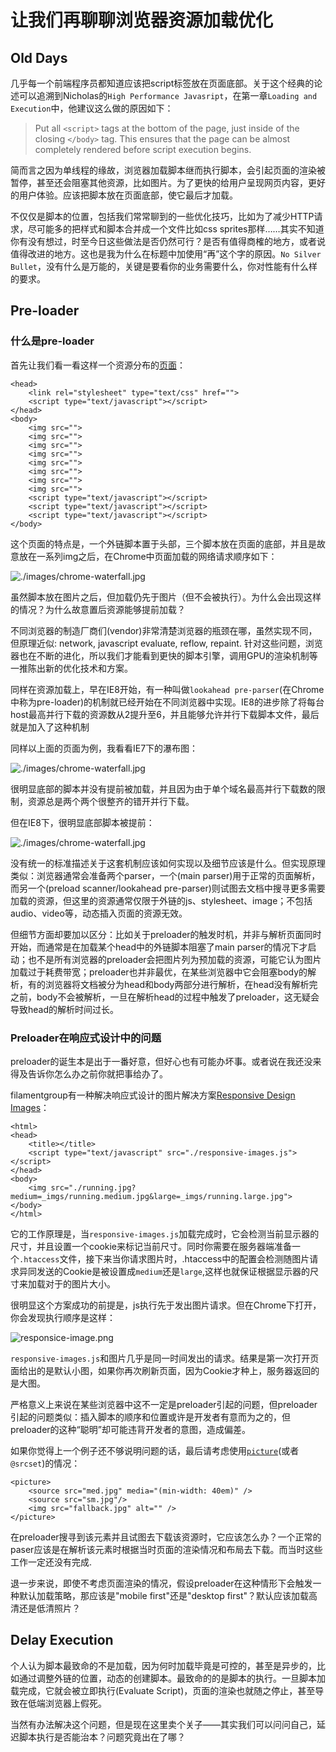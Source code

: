 # 让我们再聊聊浏览器资源加载优化

## Old Days

几乎每一个前端程序员都知道应该把script标签放在页面底部。关于这个经典的论述可以追溯到Nicholas的`High Performance Javasript`，在第一章`Loading and Execution`中，他建议这么做的原因如下：

>Put all `<script>` tags at the bottom of the page, just inside of the closing  `</body>`
tag. This ensures that the page can be almost completely rendered before script
execution begins.

简而言之因为单线程的缘故，浏览器加载脚本继而执行脚本，会引起页面的渲染被暂停，甚至还会阻塞其他资源，比如图片。为了更快的给用户呈现网页内容，更好的用户体验。应该把脚本放在页面底部，使它最后才加载。

不仅仅是脚本的位置，包括我们常常聊到的一些优化技巧，比如为了减少HTTP请求，尽可能多的把样式和脚本合并成一个文件比如css sprites那样……其实不知道你有没有想过，时至今日这些做法是否仍然可行？是否有值得商榷的地方，或者说值得改进的地方。这也是我为什么在标题中加使用“再”这个字的原因。`No Silver Bullet`，没有什么是万能的，关键是要看你的业务需要什么，你对性能有什么样的要求。

## Pre-loader

### 什么是pre-loader

首先让我们看一看这样一个资源分布的[页面](http://stevesouders.com/cuzillion/?c0=hc1hfff2_0_f&c1=hj1hfff2_0_f&c2=bi1hfff2_0_f&c3=bi1hfff2_0_f&c4=bi1hfff2_0_f&c5=bi1hfff2_0_f&c6=bi1hfff2_0_f&c7=bi1hfff2_0_f&c8=bi1hfff2_0_f&c9=bi1hfff2_0_f&c10=bj1hfff2_0_f&c11=bj1hfff2_0_f&c12=bj1hfff2_0_f&t=1312331291063)：

```
<head>
    <link rel="stylesheet" type="text/css" href="">
    <script type="text/javascript"></script>
</head>
<body>
    <img src="">
    <img src="">
    <img src="">
    <img src="">
    <img src="">
    <img src="">
    <img src="">
    <img src="">
    <script type="text/javascript"></script>
    <script type="text/javascript"></script>
    <script type="text/javascript"></script>
</body>
```

这个页面的特点是，一个外链脚本置于头部，三个脚本放在页面的底部，并且是故意放在一系列img之后，在Chrome中页面加载的网络请求顺序如下：

![./images/chrome-waterfall.jpg](./images/chrome-waterfall.jpg)

虽然脚本放在图片之后，但加载仍先于图片（但不会被执行）。为什么会出现这样的情况？为什么故意置后资源能够提前加载？

不同浏览器的制造厂商们(vendor)非常清楚浏览器的瓶颈在哪，虽然实现不同，但原理近似: network, javascript evaluate, reflow, repaint. 针对这些问题，浏览器也在不断的进化，所以我们才能看到更快的脚本引擎，调用GPU的渲染机制等一推陈出新的优化技术和方案。

同样在资源加载上，早在IE8开始，有一种叫做`lookahead pre-parser`(在Chrome中称为pre-loader)的机制就已经开始在不同浏览器中实现。IE8的进步除了将每台host最高并行下载的资源数从2提升至6，并且能够允许并行下载脚本文件，最后就是加入了这种机制

同样以上面的页面为例，我看看IE7下的瀑布图：

![./images/chrome-waterfall.jpg](./images/1-script-head-3-script-body-ie7.png)

很明显底部的脚本并没有提前被加载，并且因为由于单个域名最高并行下载数的限制，资源总是两个两个很整齐的错开并行下载。

但在IE8下，很明显底部脚本被提前：

![./images/chrome-waterfall.jpg](./images/1-script-head-3-script-body-ie8.png)

没有统一的标准描述关于这套机制应该如何实现以及细节应该是什么。但实现原理类似：浏览器通常会准备两个parser，一个(main parser)用于正常的页面解析，而另一个(preload scanner/lookahead pre-parser)则试图去文档中搜寻更多需要加载的资源，但这里的资源通常仅限于外链的js、stylesheet、image；不包括audio、video等，动态插入页面的资源无效。

但细节方面却要加以区分：比如关于preloader的触发时机，并非与解析页面同时开始，而通常是在加载某个head中的外链脚本阻塞了main parser的情况下才启动；也不是所有浏览器的preloader会把图片列为预加载的资源，可能它认为图片加载过于耗费带宽；preloader也并非最优，在某些浏览器中它会阻塞body的解析，有的浏览器将文档被分为head和body两部分进行解析，在head没有解析完之前，body不会被解析，一旦在解析head的过程中触发了preloader，这无疑会导致head的解析时间过长。

### Preloader在响应式设计中的问题

preloader的诞生本是出于一番好意，但好心也有可能办坏事。或者说在我还没来得及告诉你怎么办之前你就把事给办了。

filamentgroup有一种解决响应式设计的图片解决方案[Responsive Design Images](https://github.com/filamentgroup/Responsive-Images/tree/cookie-driven)：

```
<html>
<head>
    <title></title>
    <script type="text/javascript" src="./responsive-images.js"></script>
</head>
<body>
    <img src="./running.jpg?medium=_imgs/running.medium.jpg&large=_imgs/running.large.jpg">
</body>
</html>
```

它的工作原理是，当`responsive-images.js`加载完成时，它会检测当前显示器的尺寸，并且设置一个cookie来标记当前尺寸。同时你需要在服务器端准备一个`.htaccess`文件，接下来当你请求图片时，.htaccess中的配置会检测随图片请求异同发送的Cookie是被设置成`medium`还是`large`,这样也就保证根据显示器的尺寸来加载对于的图片大小。


很明显这个方案成功的前提是，js执行先于发出图片请求。但在Chrome下打开，你会发现执行顺序是这样：

![responsice-image.png](./images/responsice-image.png)

`responsive-images.js`和图片几乎是同一时间发出的请求。结果是第一次打开页面给出的是默认小图，如果你再次刷新页面，因为Cookie才种上，服务器返回的是大图。

严格意义上来说在某些浏览器中这不一定是preloader引起的问题，但preloader引起的问题类似：插入脚本的顺序和位置或许是开发者有意而为之的，但preloader的这种“聪明”却可能违背开发者的意图，造成偏差。


如果你觉得上一个例子还不够说明问题的话，最后请考虑使用[`picture`](http://picture.responsiveimages.org/)(或者`@srcset`)的情况：

```
<picture>
    <source src="med.jpg" media="(min-width: 40em)" />
    <source src="sm.jpg"/>
    <img src="fallback.jpg" alt="" />
</picture>
```

在preloader搜寻到该元素并且试图去下载该资源时，它应该怎么办？一个正常的paser应该是在解析该元素时根据当时页面的渲染情况和布局去下载。而当时这些工作一定还没有完成.

退一步来说，即使不考虑页面渲染的情况，假设preloader在这种情形下会触发一种默认加载策略，那应该是"mobile first"还是"desktop first"？默认应该加载高清还是低清照片？

## Delay Execution

个人认为脚本最致命的不是加载，因为何时加载毕竟是可控的，甚至是异步的，比如通过调整外链的位置，动态的创建脚本。最致命的的是脚本的执行。一旦脚本加载完成，它就会被立即执行(Evaluate Script)，页面的渲染也就随之停止，甚至导致在低端浏览器上假死。

当然有办法解决这个问题，但是现在这里卖个关子——其实我们可以问问自己，延迟脚本执行是否能治本？问题究竟出在了哪？











